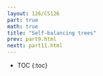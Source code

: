 ```yaml
---
layout: 126/CS126
part: true
math: true
title: "Self-balancing trees"
prev: part9.html
nextt: part11.html
---
```


* TOC
{:toc}
